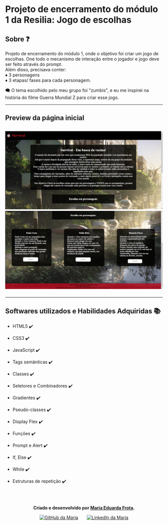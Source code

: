 # Projeto de encerramento do módulo 1 da Resilia: Jogo de escolhas 


<h2 id="sobre">Sobre ❓ </h2>
<p>Projeto de encerramento do módulo 1, onde o objetivo foi criar um jogo de escolhas.
 One todo o mecanismo de interação entre o jogador e jogo deve ser feito através do prompt. <br>
 Além disso, precisava conter:<br>
♦️ 3 personagens <br>
♦️ 3 etapas/ fases para cada personagem. <br>
  
 🗨️ O tema escolhido pelo meu grupo foi "zumbis", e eu me inspirei na história do filme Guerra Mundial Z para criar esse jogo. <br>

 <hr>
  
  <h2><strong>Preview da página inicial</strong><h2>
<img src="./Imagens/Preview 1.jpeg">
<img src="./Imagens/Preview 2.jpeg">

<hr>

<h2 id="linguagens">Softwares utilizados e Habilidades Adquiridas  📚</h2>

- HTML5 ✔️
- CSS3 ✔️
- JavaScript ✔️
- Tags semânticas ✔️
- Classes ✔️
- Seletores e Combinadores ✔️
- Gradientes ✔️
- Pseudo-classes ✔️
- Display Flex ✔️
- Funções ✔️
- Prompt e Alert ✔️
- If, Else ✔️
- While ✔️
- Estruturas de repetição ✔️

  <br>
  <br>

 
 
<div id="autor" align="center">
  
  **Criado e desenvolvido por [Maria Eduarda Frota](https:/https://www.linkedin.com/in/maria-eduarda-frota/).**
  
 <div align="center"> 
  <a href="https://github.com/mariadfporto" target="_blank"><img src="https://cdn-icons-png.flaticon.com/512/733/733553.png" height="40em" title="GitHub da Maria"></a>
   &nbsp;&nbsp;&nbsp;&nbsp;&nbsp;
  <a href="https://www.linkedin.com/in/maria-eduarda-frota/" target="_blank"><img src="https://cdn-icons-png.flaticon.com/512/145/145807.png" height="40em" title="LinkedIn da Maria"></a>
  </div>
</div>


